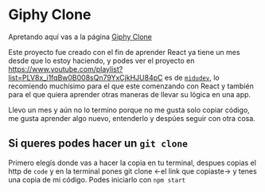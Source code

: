 # Giphy Clone

Apretando aquí vas a la página [Giphy Clone](https://giphy-clone-2lqfspzxt-egrdev.vercel.app/)

Este proyecto fue creado con el fin de aprender React ya tiene un mes desde que lo estoy haciendo, y podes ver el proyecto en https://www.youtube.com/playlist?list=PLV8x_i1fqBw0B008sQn79YxCjkHJU84pC es de [`midudev`](https://github.com/midudev/), lo recomiendo muchísimo para el que este comenzando con React y también para el que quiera aprender otras maneras de llevar su lógica en una app.

Llevo un mes y aún no lo termino porque no me gusta solo copiar código, me gusta aprender algo nuevo, entenderlo y despúes seguir con otra cosa.

## Si queres podes hacer un `git clone`

Primero elegís donde vas a hacer la copia en tu terminal, despues copias el http de `code` y en la terminal pones git clone <-el link que copiaste-> y tenes una copia de mi código. Podes iniciarlo con `npm start`
